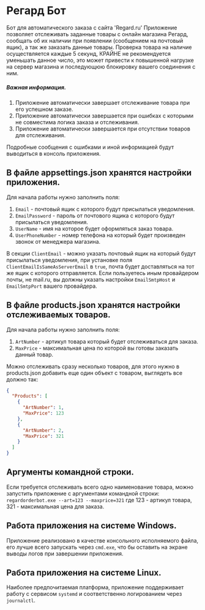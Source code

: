 # Регард Бот
Бот для автоматического заказа с сайта 'Regard.ru'
Приложение позволяет отслеживать заданные товары с онлайн магазина Регард, сообщать об их наличии при появлении (сообщением на почтовый ящик), а так же заказать данные товары. Проверка товара на наличие осуществляется каждые 5 секунд, КРАЙНЕ не рекомендуется уменьшать данное число, это может привести к повышенной нагрузке на сервер магазина и последующюю блокировку вашего соединения с ним.

<h5>Важная информация.</h5>

1. Приложение автоматически завершает отслеживание товара при его успешном заказе.
2. Приложение автоматически завершается при ошибках с которыми не совместима логика заказа и отслеживания.
3. Приложение автоматически завершается при отсутствии товаров для отслеживания.

Подробные сообщения с ошибками и иной информацией будут выводиться в консоль приложения.

<h2>В файле appsettings.json хранятся настройки приложения.</h2>
Для начала работы нужно заполнить поля:

1. <code>Email</code> - почтовый ящик с которого будут присылаться уведомления.
2. <code>EmailPassword</code> - пароль от почтового ящика с которого будут присылаться уведомления.
3. <code>UserName</code> - имя на которое будет оформляться заказ товара.
4. <code>UserPhoneNumber</code> - номер телефона на который будет произведен звонок от менеджера магазина.

В секции <code>ClientEmail</code> - можно указать почтовый ящик на который будут присылаться уведомления, при установке поля <code>ClientEmailIsSameAsServerEmail</code> в <code>true</code>, почта будет доставляться на тот же ящик с которого отправляется.
Если пользуетесь иным провайдером почты, не mail.ru, вы должны указать настройки <code>EmailSmtpHost</code> и <code>EmailSmtpPort</code> вашего провайдера.

<h2>В файле products.json хранятся настройки отслеживаемых товаров.</h2>
Для начала работы нужно заполнить поля:

1. <code>ArtNumber</code> - артикул товара который будет отслеживаться для заказа.
2. <code>MaxPrice</code> - максимальная цена по которой вы готовы заказать данный товар.

Можно отслеживать сразу несколько товаров, для этого нужно в products.json добавить еще один объект с товаром, выглядеть все должно так:
```json
{
  "Products": [
    {
      "ArtNumber": 1,
      "MaxPrice": 123
    },
    {
      "ArtNumber": 2,
      "MaxPrice": 321
    }
  ]
}
```

<h2>Аргументы командной строки.</h2>
Если требуется отслеживать всего одно наименование товара, можно запустить приложение с аргументами командной строки:
<code>regardorderbot.exe --art=123 --maxprice=321</code>
где 123 - артикул товара, 321 - максимальная цена для заказа.

<h2>Работа приложения на системе Windows.</h2>
Приложение реализовано в качестве консольного исполняемого файла, его лучше всего запускать через <code>cmd.exe</code>, что бы оставить на экране выводы логов при завершении приложения.

<h2>Работа приложения на системе Linux.</h2>
Наиболее предпочитаемая платформа, приложение поддерживает работу с сервисом <code>systemd</code> и соответственно логированием через <code>journalctl</code>.
